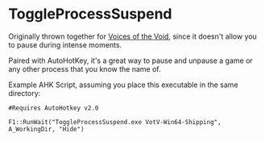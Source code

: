 # ToggleProcessSuspend

Originally thrown together for [Voices of the Void](https://mrdrnose.itch.io/votv), since it doesn't allow you to pause during intense moments.

Paired with AutoHotKey, it's a great way to pause and unpause a game or any other process that you know the name of.

Example AHK Script, assuming you place this executable in the same directory:
```
#Requires AutoHotkey v2.0

F1::RunWait("ToggleProcessSuspend.exe VotV-Win64-Shipping", A_WorkingDir, "Hide")
```
